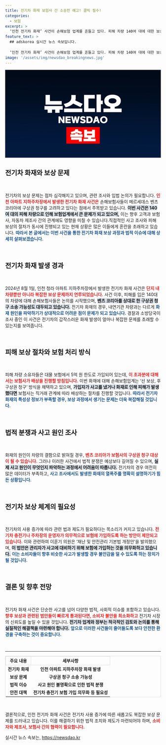 ```yaml
---
title: 전기차 화재 보험사 간 소송전 예고! 클릭 필수!
categories:
  - 보험
excerpt: >
  ‘인천 전기차 화재’ 사건이 손해보험 업계를 흔들고 있다. 피해 차량 140여 대에 대한 보상 논란이 일며, 메르세데스 벤츠와의 법적 공방이 예고된다. 화재 원인 규명은 예상보다 어려워, 보험사들 간의 치열한 소송전이 피할 수 없을 것으로 보인다.
feature_text: >
  ## adskorea 실시간 뉴스 속보입니다.

  ‘인천 전기차 화재’ 사건이 손해보험 업계를 흔들고 있다. 피해 차량 140여 대에 대한 보상 논란이 일며, 메르세데스 벤츠와의 법적 공방이 예고된다. 화재 원인 규명은 예상보다 어려워, 보험사들 간의 치열한 소송전이 피할 수 없을 것으로 보인다.
image: '/assets/img/newsdao_breakingnews.jpg'
---
```


<p><img src="/assets/img/newsdao_breakingnews.jpg" alt="adskorea 속보" /></p>

<h2 data-ke-size="size26">전기차 화재와 보상 문제</h2>  

<p data-ke-size="size16">&nbsp;</p>  

<p>전기차의 보상 문제는 점차 심각해지고 있으며, 관련 조사와 입법 논의가 필요합니다. <b><span style="color: #ee2323;">인천 아파트 지하주차장에서 발생한 전기차 화재 사건은</span></b> 손해보험사들이 메르세데스 벤츠 코리아에 구상권 청구를 고려하고 있다는 점에서 주목받고 있습니다. <b><span style="background-color: #21538527;">이번 사건은 140여 대의 피해 차량으로 인해 보험업계에서 큰 문제가 되고 있으며,</span></b> 이는 향후 고객과 보험사, 자동차 제조사 간의 관계에도 영향을 미칠 수 있습니다.직접적인 사고 조사와 피해 보상의 절차가 동시에 진행되고 있는 현재 상황은 많은 이들에게 혼란을 초래하고 있습니다. <b><span style="color: #1a5490;">따라서 본 글에서는 이번 사건을 통한 전기차 화재 보상 과정과 법적 이슈에 대해 상세히 살펴보겠습니다.</span></b></p>

<p data-ke-size="size16">&nbsp;</p>  

<h2 data-ke-size="size26">전기차 화재 발생 경과</h2>  

<p data-ke-size="size16">&nbsp;</p>  

<p>2024년 8월 1일, 인천 청라 아파트 지하주차장에서 발생한 전기차 화재 사건은 <b><span style="color: #ee2323;">단지 내 차량뿐만 아니라 복잡한 보상 문제까지 연루되었습니다.</span></b> 사건 이후, 피해를 입은 140대의 차량에 대해 손해보험사들은 논의를 시작했으며, <b><span style="background-color: #21538527;">벤츠 코리아를 상대로 한 구상권 청구 소송 가능성도 대두되고 있습니다.</span></b> 전기차 화재의 경우, 내연기관 차량과는 다르게 <b><span style="color: #1a5490;">화재 원인을 파악하기가 상대적으로 어려운 점이 문제가 되고 있습니다.</span></b> 경찰과 소방당국이 조사 중인 이 사건은 전기차의 갑작스러운 화재 발생이 얼마나 복잡한 문제를 초래할 수 있는지를 보여줍니다.</p>

<p data-ke-size="size16">&nbsp;</p>  

<h2 data-ke-size="size26">피해 보상 절차와 보험 처리 방식</h2>  

<p data-ke-size="size16">&nbsp;</p>  

<p>피해 차량 소유자들은 대물 보험에서 5억 원 한도로 가입되어 있는데, <b><span style="color: #ee2323;">이 초과분에 대해서는 보험사가 배상을 진행할 방침입니다.</span></b> 이번 화재에 대해 손해보험업계는 ‘선 보상, 후 구상권 청구’ 방식을 채택하고 있으며, <b><span style="background-color: #21538527;">가입자가 사고를 냈거나 화재로 인해 피해가 발생했다면</span></b> 보험사는 직거래 관계에 따라 배상하는 절차를 진행할 것입니다. <b><span style="color: #1a5490;">따라서 전기차 화재의 특성상 정보가 부족할 경우, 보상 과정에서 생기는 문제는 더욱 복잡해질 것입니다.</span></b></p>

<p data-ke-size="size16">&nbsp;</p>  

<h2 data-ke-size="size26">법적 분쟁과 사고 원인 조사</h2>  

<p data-ke-size="size16">&nbsp;</p>  

<p>화재의 원인이 차량의 결함으로 밝혀질 경우, <b><span style="color: #ee2323;">벤츠 코리아가 보험사의 구상권 청구 대상이 될 수 있습니다.</span></b> 그러나 이러한 사건에서 법적 분쟁은 예상보다 길어질 수 있으며, <b><span style="background-color: #21538527;">실제 사고 원인이 무엇인지 파악하는 과정에서 어려움이 따릅니다.</span></b> 전기차의 경우 여전히 많은 데이터가 부족하고, <b><span style="color: #1a5490;">사고 조사에서도 발생한 화재의 열폭주를 명확히 설명하기가 힘든 상황입니다.</span></b></p>

<p data-ke-size="size16">&nbsp;</p>  

<h2 data-ke-size="size26">전기차 보상 체계의 필요성</h2>  

<p data-ke-size="size16">&nbsp;</p>  

<p>전기차의 사용 증가에 따라 관련 법과 제도가 필요하다는 목소리가 커지고 있습니다.  <b><span style="color: #ee2323;">전기차 충전기나 주차장의 운영자가 의무적으로 보험에 가입하도록 하는 방안이 제안되고 있습니다.</span></b> 이와 관련하여 이훈기 의원은 ‘재난 및 안전관리 기본법 개정안’을 발의했으며, <b><span style="background-color: #21538527;">이 법안은 관리자가 사고에 대비하기 위해 보험에 가입하는 것을 의무화하고 있습니다.</span></b> <b><span style="color: #1a5490;">이는 소비자들이 향후 비슷한 사고가 발생할 경우 불안감을 덜 수 있도록 하는 장치가 될 것입니다.</span></b></p>

<p data-ke-size="size16">&nbsp;</p>  

<h2 data-ke-size="size26">결론 및 향후 전망</h2>  

<p data-ke-size="size16">&nbsp;</p>  

<p>전기차 화재 사건은 단순한 사고를 넘어 다양한 법적, 사회적 이슈를 포함하고 있습니다. <b><span style="color: #ee2323;">향후 보상과 관련된 법안들이 빠르게 통과된다면, 소비자 불안을 최소화하고</span></b> 전기차 시장의 신뢰도를 높일 수 있을 것입니다. <b><span style="background-color: #21538527;">전기차 업계와 정부는 적극적인 검토와 논의를 통해 실질적인 해결책을 마련해야 합니다.</span></b> <b><span style="color: #1a5490;">앞으로 이러한 사건들이 줄어들도록 보다 안전한 환경을 구축하는 것이 중요합니다.</span></b></p>

<p data-ke-size="size16">&nbsp;</p>  

<hr>  

<table style="width: 100%; border: 1px solid #ddd; border-collapse: collapse;">  
    <tr>  
        <th style="text-align: center; border: 1px solid #ddd;">주요 내용</th>  
        <th style="text-align: center; border: 1px solid #ddd;">세부사항</th>  
    </tr>  
    <tr>  
        <td style="text-align: center; height: 17px;"><b>전기차 화재</b></td>  
        <td style="text-align: center; height: 17px;"><b>인천 아파트 지하주차장 화재 발생</b></td>  
    </tr>  
    <tr>  
        <td style="text-align: center; height: 17px;"><b>보상 문제</b></td>  
        <td style="text-align: center; height: 17px;"><b>구상권 청구 소송 가능성</b></td>  
    </tr>  
    <tr>  
        <td style="text-align: center; height: 17px;"><b>법적 이슈</b></td>  
        <td style="text-align: center; height: 17px;"><b>사고 원인 불명확으로 인한 법적 분쟁</b></td>  
    </tr>  
    <tr>  
        <td style="text-align: center; height: 17px;"><b>안전 대책</b></td>  
        <td style="text-align: center; height: 17px;"><b>전기차 충전기 보험 가입 의무화 등 필요성</b></td>  
    </tr>  
</table>  

<p data-ke-size="size16">&nbsp;</p>  

<p>결론적으로, 인천 전기차 화재 사건은 전기차 사용 증가에 따른 새롭고도 복잡한 보상 문제를 드러내고 있습니다. 이를 해결하기 위한 법적 조치와 제도가 마련되어야 하며, <b><span style="color: #ee2323;">소비자와 제조사, 보험사 간의 협력이 필요합니다.</span></b> </p>
실시간 뉴스 속보는, <a href="https://newsdao.kr" rel="dofollow">https://newsdao.kr</a>


